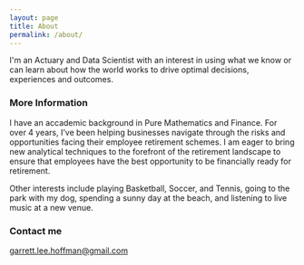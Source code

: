 ```yaml
---
layout: page
title: About
permalink: /about/
---
```


I'm an Actuary and Data Scientist with an interest in using what we know or can learn about how the world works to drive optimal decisions, experiences and outcomes. 

### More Information

I have an accademic background in Pure Mathematics and Finance.  For over 4 years, I’ve been helping businesses navigate through the risks and opportunities facing their employee retirement schemes. I am eager to bring new analytical techniques to the forefront of the retirement landscape to ensure that employees have the best opportunity to be financially ready for retirement. 

Other interests include playing Basketball, Soccer, and Tennis, going to the park with my dog, spending a sunny day at the beach, and listening to live music at a new venue.

### Contact me

[garrett.lee.hoffman@gmail.com](mailto:garrett.lee.hoffman@gmail.com)